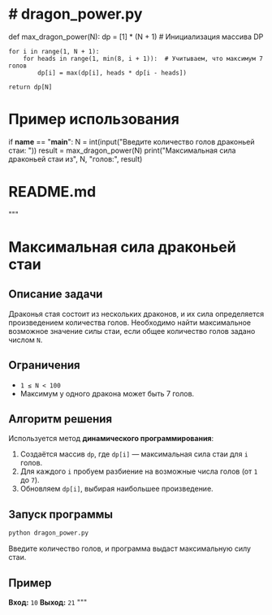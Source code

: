 # # dragon_power.py

def max_dragon_power(N):
    dp = [1] * (N + 1)  # Инициализация массива DP

    for i in range(1, N + 1):
        for heads in range(1, min(8, i + 1)):  # Учитываем, что максимум 7 голов
            dp[i] = max(dp[i], heads * dp[i - heads])

    return dp[N]

# Пример использования
if __name__ == "__main__":
    N = int(input("Введите количество голов драконьей стаи: "))
    result = max_dragon_power(N)
    print("Максимальная сила драконьей стаи из", N, "голов:", result)

# README.md
"""
# Максимальная сила драконьей стаи

## Описание задачи
Драконья стая состоит из нескольких драконов, и их сила определяется произведением количества голов.
Необходимо найти максимальное возможное значение силы стаи, если общее количество голов задано числом `N`.

## Ограничения
- `1 ≤ N < 100`
- Максимум у одного дракона может быть 7 голов.

## Алгоритм решения
Используется метод **динамического программирования**:
1. Создаётся массив `dp`, где `dp[i]` — максимальная сила стаи для `i` голов.
2. Для каждого `i` пробуем разбиение на возможные числа голов (от `1` до `7`).
3. Обновляем `dp[i]`, выбирая наибольшее произведение.

## Запуск программы
```sh
python dragon_power.py
```
Введите количество голов, и программа выдаст максимальную силу стаи.

## Пример
**Вход:** `10`
**Выход:** `21`
"""
